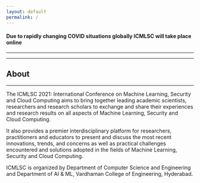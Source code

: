 ```yaml
---
layout: default
permalink: /
---
```

#### Due to rapidly changing COVID situations globally ICMLSC will take place online
---
<!--
### Accepted Papers
#### List 1
<!--
[Get Here](doc/accepted papers round -1.pdf)
#### List 2
[Get Here](doc/Round 2accepted papers.pdf) 
#### List 3
[Get Here](doc/final list (1).pdf)
-->

---
## About
---
The ICMLSC 2021: International Conference on Machine Learning, Security and Cloud Computing aims to bring together leading academic scientists, researchers and research scholars to exchange and share their experiences and research results on all aspects of Machine Learning, Security and Cloud Computing.

It also provides a premier interdisciplinary platform for researchers, practitioners and educators to present and discuss the most recent innovations, trends, and concerns as well as practical challenges encountered and solutions adopted in the fields of Machine Learning, Security and Cloud Computing.

ICMLSC is organized by Department of Computer Science and Engineering and Department of AI & ML, Vardhaman College of Engineering, Hyderabad.
